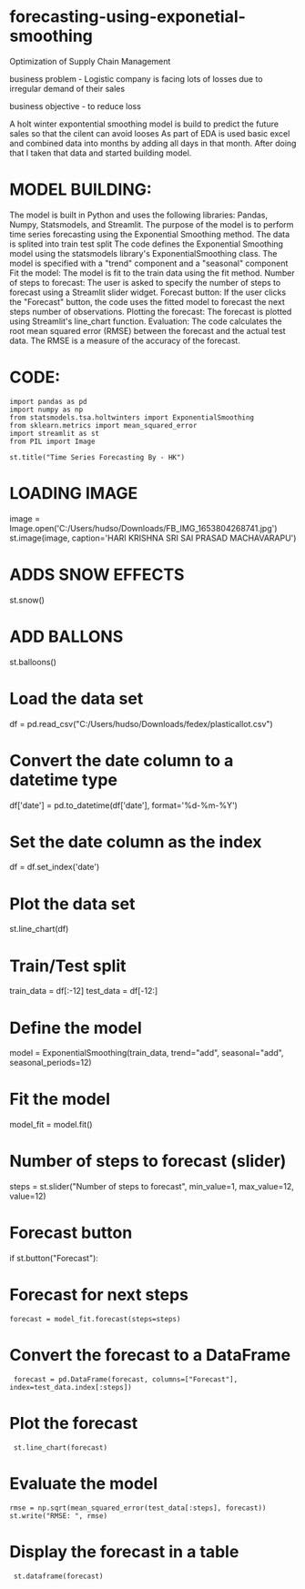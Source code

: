 # forecasting-using-exponetial-smoothing
Optimization of Supply Chain Management 

business problem - Logistic company is facing lots of losses due to irregular demand of their sales

business objective - to reduce loss

A holt winter expontential smoothing model is build to predict the future sales so that the cilent can avoid looses
As part of EDA is used basic excel and combined data into months by adding all days in that month.
After doing that I taken that data and started building model.

# MODEL BUILDING:

The model is built in Python and uses the following libraries: Pandas, Numpy, Statsmodels, and Streamlit.
The purpose of the model is to perform time series forecasting using the Exponential Smoothing method.
The data is splited into train test split
The code defines the Exponential Smoothing model using the statsmodels library's ExponentialSmoothing class. The model is specified with a "trend" component and a "seasonal" component
Fit the model: The model is fit to the train data using the fit method.
Number of steps to forecast: The user is asked to specify the number of steps to forecast using a Streamlit slider widget.
Forecast button: If the user clicks the "Forecast" button, the code uses the fitted model to forecast the next steps number of observations.
Plotting the forecast: The forecast is plotted using Streamlit's line_chart function.
Evaluation: The code calculates the root mean squared error (RMSE) between the forecast and the actual test data. The RMSE is a measure of the accuracy of the forecast.

# CODE:
    import pandas as pd
    import numpy as np
    from statsmodels.tsa.holtwinters import ExponentialSmoothing
    from sklearn.metrics import mean_squared_error
    import streamlit as st
    from PIL import Image

    st.title("Time Series Forecasting By - HK")

# LOADING IMAGE
  image = Image.open('C:/Users/hudso/Downloads/FB_IMG_1653804268741.jpg')
  st.image(image, caption='HARI KRISHNA SRI SAI PRASAD MACHAVARAPU')

# ADDS SNOW EFFECTS
  st.snow() 

# ADD BALLONS
  st.balloons()


# Load the data set
  df = pd.read_csv("C:/Users/hudso/Downloads/fedex/plasticallot.csv")

# Convert the date column to a datetime type
  df['date'] = pd.to_datetime(df['date'], format='%d-%m-%Y')

# Set the date column as the index
  df = df.set_index('date')

# Plot the data set
  st.line_chart(df)

# Train/Test split
  train_data = df[:-12]
  test_data = df[-12:]

# Define the model
 model = ExponentialSmoothing(train_data, trend="add", seasonal="add", seasonal_periods=12)

# Fit the model
 model_fit = model.fit()

# Number of steps to forecast (slider)
  steps = st.slider("Number of steps to forecast", min_value=1, max_value=12, value=12)

# Forecast button
  if st.button("Forecast"):
  # Forecast for next steps
    forecast = model_fit.forecast(steps=steps)

   # Convert the forecast to a DataFrame
     forecast = pd.DataFrame(forecast, columns=["Forecast"], index=test_data.index[:steps])

   # Plot the forecast
     st.line_chart(forecast)

   # Evaluate the model
    rmse = np.sqrt(mean_squared_error(test_data[:steps], forecast))
    st.write("RMSE: ", rmse)

   # Display the forecast in a table
     st.dataframe(forecast)

